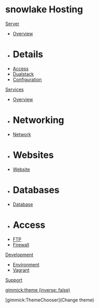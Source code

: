 # snowlake Hosting

[Server]()

  * [Overview](server/index.md)
  * # Details
  * [Access](server/access/index.md)
  * [Dualstack](server/dualstack/index.md)
  * [Configuration](server/configuration/index.md)

[Services]()

  * [Overview](services/index.md)
  * # Networking
  * [Network](services/network/index.md)
  * # Websites
  * [Website](services/websites/index.md)
  * # Databases
  * [Database](services/databases/index.md)
  * # Access
  * [FTP](services/ftp/index.md)
  * [Firewall](services/firewall/index.md)

[Development]()

  * [Environment](development/environment/index.md)
  * [Vagrant](development/vagrant/index.md)

[Support](support/index.md)


[gimmick:theme (inverse: false)](yeti)

[gimmick:ThemeChooser](Change theme)

